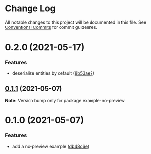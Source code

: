 # Change Log

All notable changes to this project will be documented in this file.
See [Conventional Commits](https://conventionalcommits.org) for commit guidelines.

# [0.2.0](https://github.com/arshad/next-drupal/compare/example-no-preview@0.1.1...example-no-preview@0.2.0) (2021-05-17)


### Features

* deserialize entities by default ([8b53ae2](https://github.com/arshad/next-drupal/commit/8b53ae222717b8983568194373be04903944a032))





## [0.1.1](https://github.com/arshad/next-drupal/compare/example-no-preview@0.1.0...example-no-preview@0.1.1) (2021-05-07)

**Note:** Version bump only for package example-no-preview





# 0.1.0 (2021-05-07)


### Features

* add a no-preview example ([db48c6e](https://github.com/arshad/next-drupal/commit/db48c6e90ae5100eafb25d3b5688b5ef8131c477))
